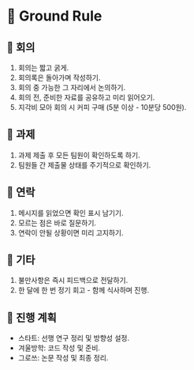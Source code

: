 # 🌟 Ground Rule

## 📝 회의
1. 회의는 짧고 굵게.
2. 회의록은 돌아가며 작성하기.
3. 회의 중 가능한 그 자리에서 논의하기.
4. 회의 전, 준비한 자료를 공유하고 미리 읽어오기.
5. 지각비 모아 회의 시 커피 구매 (5분 이상 - 10분당 500원).

## 📂 과제
1. 과제 제출 후 모든 팀원이 확인하도록 하기.
2. 팀원들 간 제출물 상태를 주기적으로 확인하기.

## 📱 연락
1. 메시지를 읽었으면 확인 표시 남기기.
2. 모르는 점은 바로 질문하기.
3. 연락이 안될 상황이면 미리 고지하기.

## 💬 기타
1. 불만사항은 즉시 피드백으로 전달하기.
2. 한 달에 한 번 정기 회고 - 함께 식사하며 진행.

## 🚀 진행 계획
- 스타트: 선행 연구 정리 및 방향성 설정.
- 겨울방학: 코드 작성 및 준비.
- 그로쓰: 논문 작성 및 최종 정리.

